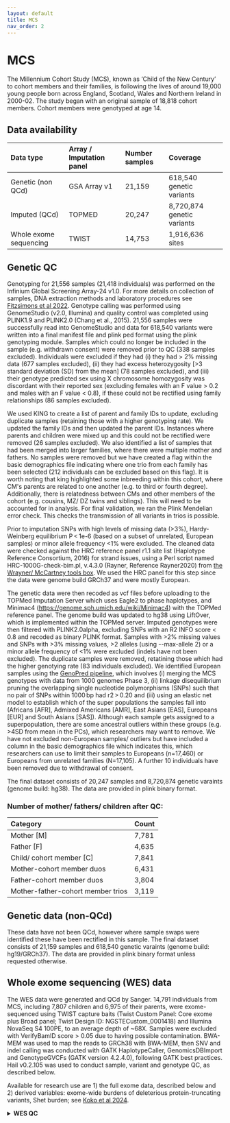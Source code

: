 ```yaml
---
layout: default
title: MCS
nav_order: 2
---
```


# **MCS**

The Millennium Cohort Study (MCS), known as ‘Child of the New Century’ to cohort members and their families, is following the lives of around 19,000 young people born across England, Scotland, Wales and Northern Ireland in 2000-02. The study began with an original sample of 18,818 cohort members. Cohort members were genotyped at age 14.

## Data availability 

| Data type       | Array / Imputation panel      |Number samples | Coverage  |
| :----          |    :----   |    :----     |    :----     |        
| Genetic (non QCd)        | GSA Array v1   | 21,159          | 618,540 genetic variants     |  
| Imputed  (QCd)      | TOPMED   | 20,247        |8,720,874 genetic variants     |  
| Whole exome sequencing| TWIST  | 14,753           | 1,916,636 sites         |


## Genetic QC

Genotyping for 21,556 samples (21,418 individuals) was performed on the Infinium Global Screening Array-24 v1.0. For more details on collection of samples, DNA extraction methods and laboratory procedures see [Fitzsimons et al 2022](https://bristoluniversitypressdigital.com/view/journals/llcs/13/1/article-p169.xml).  Genotype calling was performed using GenomeStudio (v2.0, Illumina) and quality control was completed using PLINK1.9 and PLINK2.0 (Chang et al., 2015). 21,556 samples were successfully read into GenomeStudio and data for 618,540 variants were written into a final manifest file and plink ped format using the plink genotyping module. Samples which could no longer be included in the sample (e.g. withdrawn consent) were removed prior to QC (338 samples excluded). Individuals were excluded if they had (i) they had > 2% missing data (677 samples excluded), (ii) they had excess heterozygosity [>3 standard deviation (SD) from the mean] (78 samples excluded), and (iii) their genotype predicted sex using X chromosome homozygosity was discordant with their reported sex (excluding females with an F value > 0.2 and males with an F value < 0.8), if these could not be rectified using family relationships (86 samples excluded). 

We used KING to create a list of parent and family IDs to update, excluding duplicate samples (retaining those with a higher genotyping rate). We updated the family IDs and then updated the parent IDs. Instances where parents and children were mixed up and this could not be rectified were removed (26 samples excluded). We also identified a list of samples that had been merged into larger families, where there were multiple mother and fathers. No samples were removed but we have created a flag within the basic demographics file indicating where one trio from each family has been selected (212 individuals can be excluded based on this flag). It is worth noting that king highlighted some inbreeding within this cohort, where CM's parents are related to one another (e.g. to third or fourth degree). Additionally, there is relatedness between CMs and other members of the cohort (e.g. cousins, MZ/ DZ twins and siblings). This will need to be accounted for in analysis. For final validation, we ran the Plink Mendelian error check. This checks the transmission of all variants in trios is possible. 

Prior to imputation SNPs with high levels of missing data (>3%), Hardy-Weinberg equilibrium P < 1e-6 (based on a subset of unrelated, European samples) or minor allele frequency <1% were excluded. The cleaned data were checked against the HRC reference panel r1.1 site list (Haplotype Reference Consortium, 2016) for strand issues, using a Perl script named HRC-1000G-check-bim.pl, v.4.3.0 (Rayner, Reference Rayner2020) from [the Wrayner/ McCartney tools box](https://www.chg.ox.ac.uk/~wrayner/tools/). We used the HRC panel for this step since the data were genome build GRCh37 and were mostly European. 

The genetic data were then recoded as vcf files before uploading to the TOPMed Imputation Server which uses Eagle2 to phase haplotypes, and Minimac4 (https://genome.sph.umich.edu/wiki/Minimac4) with the TOPMed reference panel.  The genome build was updated to hg38 using LiftOver, which is implemented within the TOPMed server. Imputed genotypes were then filtered with PLINK2.0alpha, excluding SNPs with an R2 INFO score < 0.8 and recoded as binary PLINK format. Samples with >2% missing values and SNPs with >3% missing values, >2 alleles (using --max-allele 2) or a minor allele frequency of <1% were excluded (indels have not been excluded). The duplicate samples were removed, retatining those which had the higher genotying rate (83 individuals excluded). We identified European samples using the [GenoPred pipeline](https://github.com/opain/GenoPred/tree/master/Scripts/Ancestry_identifier), which involves (i) merging the MCS genotypes with data from 1000 genomes Phase 3, (ii) linkage disequilibrium pruning the overlapping single nucleotide polymorphisms (SNPs) such that no pair of SNPs within 1000 bp had r2 > 0.20 and (iii) using an elastic net model to establish which of the super populations the samples fall into (Africans [AFR], Admixed Americans [AMR], East Asians [EAS], Europeans [EUR] and South Asians [SAS]). Although each sample gets assigned to a superpopulation, there are some ancestral outliers within these groups (e.g. >4SD from mean in the PCs), which researchers may want to remove. We have not excluded non-European samples/ outliers but have included a column in the basic demographics file which indicates this, which researchers can use to limit their samples to Europeans (n=17,460) or Europeans from unrelated families (N=17,105). A further 10 individuals have been removed due to withdrawal of consent.

The final dataset consists of 20,247 samples and 8,720,874  genetic varaints (genome build: hg38). The data are provided in plink binary format.

### Number of mother/ fathers/ children after QC:

| Category       | Count   |
| :----          |    :----   |   
| Mother [M]      | 7,781 |
| Father [F]      | 4,635   | 
| Child/ cohort member [C] | 7,841  |
|Mother-cohort member duos| 6,431 |
|Father-cohort member duos| 3,804 |
|Mother-father-cohort member trios | 3,119   | 

## Genetic data (non-QCd)

These data have not been QCd, however where sample swaps were identified these have been rectified in this sample. The final dataset consists of 21,159 samples and 618,540  genetic varaints (genome build: hg19/GRCh37). The data are provided in plink binary format unless requested otherwise. 

## Whole exome sequencing (WES) data

The WES data were generated and QCd by Sanger. 14,791 individuals from MCS, including 7,807 children and 6,975 of their parents, were exome-sequenced using TWIST capture baits (Twist Custom Panel: Core exome plus Broad panel; Twist Design ID: NGSTECustom_0001418) and Illumina NovaSeq S4 100PE, to an average depth of ~68X. Samples were excluded with VerifyBamID score > 0.05 due to having possible contamination. BWA-MEM was used to map the reads to GRCh38 with BWA-MEM, then SNV and indel calling was conducted with GATK HaplotypeCaller, GenomicsDBImport and GenotypeGVCFs (GATK version 4.2.4.0), following GATK best practices. Hail v0.2.105 was used to conduct sample, variant and genotype QC, as described below.

Available for research use are 1) the full exome data, described below and 2) derived variables: exome-wide burdens of deleterious protein-truncating variants, Shet burden; see [Koko et al 2024](https://wellcomeopenresearch.org/articles/9-390).
 
<details>
  <summary> <b>WES QC</b>  </summary>

  
<b>Sample QC</b> 

For sample QC the following steps were taken: 

1) Data were filtered to include only biallelic SNVs; 2) Variants were removed with an internal allele frequency of <= 0.001 and variants with a call rate of <= 0.99, which reduced the number of variants from 4,920,291 to 386,148; 3) MCS data were merged with 1,000 Genomes phase 3, retaining variants present in both. Variants were removed if they had a low call rate (< 0.99), low allele frequency (< 0.05) or low Hardy-Weinberg equilibrium p-value (< 1e-5), variants in long range linkage disequilibrium regions and palindromic SNVs. ; 4) PCA was conducted using Hail’s hwe_normalized_pca function, followed by gnomad’s assign_population_pcs function on the first ten principal components to predict which superpopulation (European, South Asian, East Asian, African, American, or other) each MCS sample was most similar to. 12,851 MCS samples were assigned as being most similar to the European samples from 1000 Genomes. ; 5) The sample_qc function was run in Hail and the output was stratified by superpopulation; and 6) Calls were removed with DP (depth) < 20, GQ (genotype quality) < 20 or VAF (variant allele fraction) < 0.25, and then calculated the following metrics per sample: number of SNVs, Transition/Transversion ratio, het/hom ratio, heterozygosity rate, number of transitions, number of transversions, number of insertions, number of deletions, and insertion/deletion ratio. 302 samples were excluded who fell outside of the median +/-4 median absolute deviations compared to samples from the same superpopulation for at least one metric.

<b>Variant QC</b> 

A random forest model was employed for variant quality control (QC) to differentiate true positive variants from false positives using varied metrics. True positive variants were drawn from several high-quality datasets, including high confidence sites in 1000 Genomes, SNVs present in 1000 Genomes on the Omni 2.5 genotyping array, indels from Mills and Devine data, and SNVs and indels from HapMap3. Variants not meeting criteria (QD < 2, FS > 60, MQ < 30) were classified as false positives.

The model was trained on chromosome 20 using these annotations and then applied to the full dataset. It evaluated features such as QD, meanHetAB, is_CA, SOR, variant_type and more, with specific inclusions like is_CA and meanHetAB to eliminate C>A errors introduced during library preparation.

Variants were scored and grouped by the random forest model's output. Thresholds for score bins were established by reviewing cumulative counts of true and false positive variants per bin, taking into account the transmitted/untransmitted ratio for synonymous singletons using data from 3,132 trios.

To determine hard filters for variants and genotypes, combinations of random forest bin scores and genotype quality metrics (DP, GQ, HetAB) were tested, setting genotypes to missing below certain thresholds. These filters were assessed by precision and recall of variants in the NA12878 Genome in a Bottle sample, the proportion of true/false positives retained, and the ratio of transmitted to untransmitted synonymous singletons.

Optimal filters for SNVs were set with a random forest bin score of fewer than 82, DP of less than 5, GQ under 15, and AB below 0.2, yielding a precision of 0.931 and recall of 0.953, while capturing 97.87% of true positives and only 0.27% of false positives, with a nearly balanced transmitted:untransmitted ratio for synonymous singletons. Indels had different filtering criteria: random forest bin score less than 58, DP under 10, GQ below 20, and AB less than 0.3, achieving a precision of 0.774 and recall of 0.691, retaining 91.185% of true positives and 0.274% of false positives.
  
</details>


